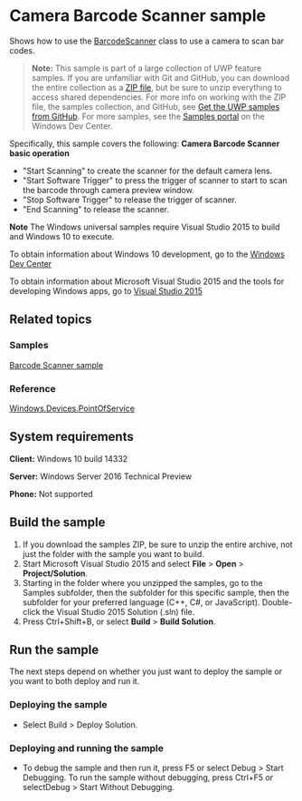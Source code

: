 <!---
  category: DevicesSensorsAndPower
  samplefwlink: http://go.microsoft.com/fwlink/p/?LinkId=799154
--->

# Camera Barcode Scanner sample

Shows how to use the [BarcodeScanner](http://msdn.microsoft.com/library/windows/apps/dn298071) class
to use a camera to scan bar codes.

> **Note:** This sample is part of a large collection of UWP feature samples. 
> If you are unfamiliar with Git and GitHub, you can download the entire collection as a 
> [ZIP file](https://github.com/Microsoft/Windows-universal-samples/archive/master.zip), but be 
> sure to unzip everything to access shared dependencies. For more info on working with the ZIP file, 
> the samples collection, and GitHub, see [Get the UWP samples from GitHub](https://aka.ms/ovu2uq). 
> For more samples, see the [Samples portal](https://aka.ms/winsamples) on the Windows Dev Center. 

Specifically, this sample covers the following:
**Camera Barcode Scanner basic operation**
- "Start Scanning" to create the scanner for the default camera lens.
- "Start Software Trigger" to press the trigger of scanner to start to scan the barcode through camera preview window.
- "Stop Software Trigger" to release the trigger of scanner.
- "End Scanning" to release the scanner.

**Note** The Windows universal samples require Visual Studio 2015 to build and Windows 10 to execute.
 
To obtain information about Windows 10 development, go to the [Windows Dev Center](http://go.microsoft.com/fwlink/?LinkID=532421)

To obtain information about Microsoft Visual Studio 2015 and the tools for developing Windows apps, go to [Visual Studio 2015](http://go.microsoft.com/fwlink/?LinkID=532422)

## Related topics

### Samples

[Barcode Scanner sample](/Samples/BarcodeScanner)

### Reference

[Windows.Devices.PointOfService](http://msdn.microsoft.com/library/windows/apps/dn298071)

## System requirements

**Client:** Windows 10 build 14332

**Server:** Windows Server 2016 Technical Preview

**Phone:** Not supported

## Build the sample

1. If you download the samples ZIP, be sure to unzip the entire archive, not just the folder with the sample you want to build. 
2. Start Microsoft Visual Studio 2015 and select **File** \> **Open** \> **Project/Solution**.
3. Starting in the folder where you unzipped the samples, go to the Samples subfolder, then the subfolder for this specific sample, then the subfolder for your preferred language (C++, C#, or JavaScript). Double-click the Visual Studio 2015 Solution (.sln) file.
4. Press Ctrl+Shift+B, or select **Build** \> **Build Solution**.

## Run the sample

The next steps depend on whether you just want to deploy the sample or you want to both deploy and run it.

### Deploying the sample

- Select Build > Deploy Solution. 

### Deploying and running the sample

- To debug the sample and then run it, press F5 or select Debug >  Start Debugging. To run the sample without debugging, press Ctrl+F5 or selectDebug > Start Without Debugging. 
